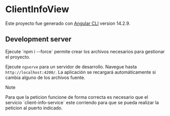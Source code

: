 # ClientInfoView

Este proyecto fue generado con [Angular CLI](https://github.com/angular/angular-cli) version 14.2.9.

## Development server

Ejecute ´npm i --force´ permite crear los archivos necesarios para gestionar el proyecto.

Ejecute `ngserve` para un servidor de desarrollo. Navegue hasta `http://localhost:4200/`. La aplicación se recargará automáticamente si cambia alguno de los archivos fuente.

> [!NOTE]
> Para que la peticion funcione de forma correcta es necesario que el servicio ´client-info-service´ este corriendo para que se pueda realizar la peticion al puerto indicado.
